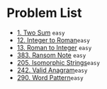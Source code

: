 # Problem List

- [1. Two Sum](./1.md) `easy`
- [12. Integer to Roman](./12.md)`easy`
- [13. Roman to Integer](./13.md) `easy`
- [383. Ransom Note](./383.md) `easy`
- [205. Isomorphic Strings](./205.md)`easy`
- [242. Valid Anagram](./242.md)`easy`
- [290. Word Pattern](./290.md)`easy`
